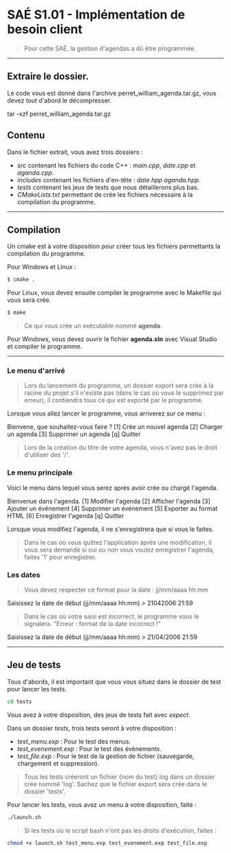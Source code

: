 # SAÉ S1.01 - Implémentation de besoin client

> Pour cette SAÉ, la gestion d'agendas a dû être programmée.

---

## Extraire le dossier.
Le code vous est donné dans l'archive perret_william_agenda.tar.gz, vous devez tout d'abord le décompresser.

tar -xzf perret_william_agenda.tar.gz

## Contenu
Dans le fichier extrait, vous avez trois dossiers :
  - *src* contenant les fichiers du code C++ : *main.cpp*, *date.cpp* et *aganda.cpp*.
  - *includes* contenant les fichiers d'en-tête : *date.hpp* *aganda.hpp*.
  - *tests* contenant les jeux de tests que nous détaillerons plus bas.
  - *CMakeLists.txt* permettant de crée les fichiers nécessaire à la compilation du programme.

---

## Compilation  

Un cmake est à votre disposition pour créer tous les fichiers permettants la compilation du programme.

Pour Windows et Linux : 
```bash
$ cmake .
```

Pour Linux, vous devez ensuite compiler le programme avec le Makefile qui vous sera crée.

```bash
$ make
```

> Ce qui vous crée un exécutable nommé **agenda**.

Pour Windows, vous devez ouvrir le fichier **agenda.sln** avec Visual Studio et compiler le programme.

---  

### Le menu d'arrivé
> Lors du lancement du programme, un dossier export sera crée à la racine du projet s'il n'existe pas (dans le cas où vous le supprimez par erreur), il contiendra tous ce qui est exporté par le programme.

Lorsque vous allez lancer le programme, vous arriverez sur ce menu :

Bienvene, que souhaitez-vous faire ?
[1] Crée un nouvel agenda
[2] Charger un agenda
[3] Supprimer un agenda
[q] Quitter

> Lors de la création du titre de votre agenda, vous n'avez pas le droit d'utiliser des '/'.

### Le menu principale
Voici le menu dans lequel vous serez après avoir crée ou chargé l'agenda.

Bienvenue dans l'agenda.
[1] Modifier l'agenda
[2] Afficher l'agenda
[3] Ajouter un événement
[4] Supprimer un événement
[5] Exporter au format HTML
[6] Enregistrer l'agenda
[q] Quitter

Lorsque vous modifiez l'agenda, il ne s'enregistrera que si vous le faites.

> Dans le cas où vous quittez l'application après une modification, il vous sera demandé si oui ou non vous voulez enregistrer l'agenda, faites '1' pour enregistrer.

### Les dates

> Vous devez respecter ce format pour la date : jj/mm/aaaa hh:mm

Saisissez la date de début (jj/mm/aaaa hh:mm) > 21042006 21:59
> Dans le cas où votre saisi est incorrect, le programme vous le signalera.
"Erreur : format de la date incorrect !"

Saisissez la date de début (jj/mm/aaaa hh:mm) > 21/04/2006 21:59

---

## Jeu de tests  
Tous d'abords, il est important que vous vous situez dans le dossier de test pour lancer les tests.

```bash
cd tests
```

Vous avez à votre disposition, des jeux de tests fait avec *expect*.

Dans un dossier *tests*, trois tests seront à votre disposition : 
  - *test_menu.exp* : Pour le test des menus.
  - *test_evenement.exp* : Pour le test des évènements.
  - *test_file.exp* : Pour le test de la gestion de fichier (sauvegarde, chargement et suppression).

> Tous les tests créeront un fichier {nom du test}.log dans un dossier crée nommé 'log'.
> Sachez que le fichier export sera crée dans le dossier 'tests'.

Pour lancer les tests, vous avez un menu à votre disposition, faite : 

```bash
./launch.sh
```

> Si les tests où le script bash n'ont pas les droits d'exécution, faites : 

```bash
chmod +x launch.sh test_menu.exp test_evenement.exp test_file.exp
```